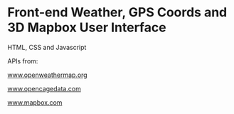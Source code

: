 # Front-end Weather, GPS Coords and 3D Mapbox User Interface

HTML, CSS and Javascript 

APIs from:

www.openweathermap.org

www.opencagedata.com

www.mapbox.com

